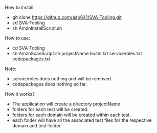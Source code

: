 How to install:
- git clone https://github.com/aab641/SVA-Tooling.git
- cd SVA-Tooling
- sh AmznInstallScript.sh

How to use:
- cd SVA-Tooling
- sh AmznScanScript.sh projectName hosts.txt serviceroles.txt codepackages.txt

Note:
- serviceroles does nothing and will be removed.
- codepackages does nothing so far.

How it works?
- The application will create a directory projectName.
- folders for each test will be created.
- folders for each domain will be created within each test.
- each folder will have all the associated test files for the respective domain and test-folder.
